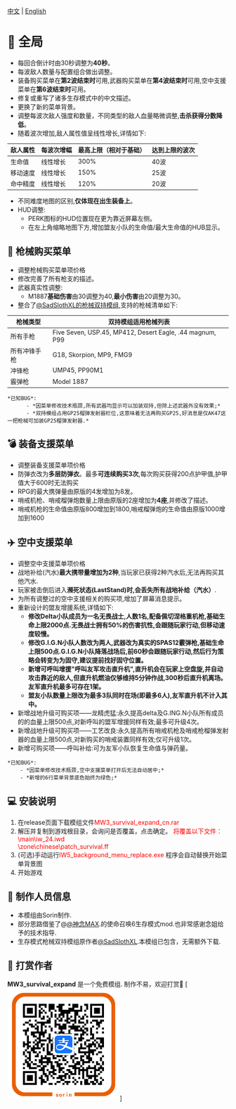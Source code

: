 [中文](README_CN.md) | [English](README.md)

# 📖 全局 

-   每回合倒计时由30秒调整为**40秒**。
-   每波敌人数量与配置组合做出调整。
-   装备购买菜单在**第2波结束时**可用,武器购买菜单在**第4波结束时**可用,空中支援菜单在**第6波结束时**可用。
-   修复或重写了诸多生存模式中的中文描述。
-   更换了新的菜单背景。
-   调整每波次敌人强度和数量，不同类型的敌人血量略微调整,**击杀获得分数降低**。
-   随着波次增加,敌人属性值呈线性增长,详情如下:

| 敌人属性   | 每波次增幅 | 最高上限（相对于基础） | 达到上限的波次 |
|------------|------------|------------------------|----------------|
| 生命值     | 线性增长   | 300%                  | 40波           |
| 移动速度   | 线性增长   | 150%                  | 25波           |
| 命中精度   | 线性增长   | 120%                  | 20波           |

- 不同难度地图的区别,**仅体现在出生装备上**。
-   HUD调整:
	- PERK图标的HUD位置现在更为靠近屏幕左侧。
	- 在左上角缩略地图下方,增加盟友小队的生命值/最大生命值的HUB显示。


## 🔫 枪械购买菜单

-   调整枪械购买菜单项价格
-   修改完善了所有枪支的描述。
-   武器真实性调整:
	- M1887**基础伤害**由30调整为40,**最小伤害**由20调整为30。
-   整合了[@SadSlothXL的枪械双持模组](https://github.com/SadSlothXL/IW5-mod_akimbo),支持的枪械清单如下:

| 枪械类型     | 双持模组适用枪械列表                                                                  |
|--------------|-----------------------------------------------------------------------------|
| 所有手枪     | Five Seven, USP.45, MP412, Desert Eagle, .44 magnum, P99                   |
| 所有冲锋手枪 | G18, Skorpion, MP9, FMG9                                                   |
| 冲锋枪       | UMP45, PP90M1                                                              |
| 霰弹枪       | Model 1887                                                                 |
```
*已知BUG*:
	  - *因菜单修改技术瓶颈,所有武器均显示可以加装双持,但除上述武器外没有效果;*
	  - *双持模组占用GP25榴弹发射器栏位,这意味着无法再购买GP25,好消息是仅AK47这一把枪械可加装GP25榴弹发射器.*
```

## 💣 装备支援菜单

-   调整装备支援菜单项价格
-   防弹衣改为**多层防弹衣**。最多**可连续购买3次**,每次购买获得200点护甲值,护甲值大于600时无法购买
- 	RPG的最大携弹量由原版的4发增加为8发。
-   哨戒机枪、哨戒榴弹炮数量上限由原版的2座增加为**4座**,并修改了描述。
-   哨戒机枪的生命值由原版800增加到1800,哨戒榴弹炮的生命值由原版1000增加到1600


## ✈️ 空中支援菜单

- 调整空中支援菜单项价格
- 战地补给(汽水)**最大携带量增加为2种**,当玩家已获得2种汽水后,无法再购买其他汽水.
- 玩家被击倒后进入**濒死状态(LastStand)时,会丢失所有战地补给（汽水）**.
- 为所有调整过的空中支援相关的购买项,增加了屏幕消息提示。
- 重新设计的盟友增援系统,详情如下:
	- **修改Delta小队成员为一名无畏战士,人数1名,配备佩切涅格重机枪,基础生命上限2000点.无畏战士拥有50%的伤害抗性,会跟随玩家行动,但移动速度较慢。**
	- **修改G.I.G.N小队人数改为两人,武器改为真实的SPAS12霰弹枪,基础生命上限500点.G.I.G.N小队降落战场后,前60秒会跟随玩家行动,然后行为策略会转变为为固守,建议提前找好固守位置。**
	- **新增可呼叫增援"呼叫友军攻击直升机",直升机会在玩家上空盘旋,并自动攻击靠近的敌人,但直升机燃油仅够维持5分钟作战,300秒后直升机离场。友军直升机最多可存在1架。**
	- **盟友小队数量上限改为最多3队同时在场(即最多6人),友军直升机不计入其中。**
-   新增战地升级可购买项——龙精虎猛:永久提高delta及G.ING.N小队所有成员的的血量上限500点,对新呼叫的盟军增援同样有效;最多可升级4次。
-   新增战地升级可购买项——工艺改良:永久提高所有哨戒机枪及哨戒枪榴弹发射器的血量上限500点,对新购买的哨戒装置同样有效;仅可升级1次。
-   新增可购买项——呼叫补给:可为友军小队恢复生命值与弹药量。
```
*已知BUG*:
	- *因菜单修改技术瓶颈,空中支援菜单打开后无法自动居中;*
	- *新增的6行菜单背景底色始终为绿色;*
```


## 💻 安装说明

1.  在release页面下载模组文件<span style="color:red">MW3_survival_expand_cn.rar</span>
2.  解压并复制到游戏根目录，会询问是否覆盖，点击确定。
    <span style="color:red">
        将覆盖以下文件：<br>
        \main\iw_24.iwd<br>
        \zone\chinese\patch_survival.ff
    </span>
3.  (可选)手动运行<span style="color:red">IW5_background_menu_replace.exe</span> 程序会自动替换开始菜单背景图
4.  开始游戏


## 📖 制作人员信息
-   本模组由Sorin制作.
-   部分思路借鉴了@[@神念MAX](https://space.bilibili.com/175979296).的使命召唤6生存模式mod.也非常感谢念姐给予的技术指导.
-   生存模式枪械双持模组原作者[@SadSlothXL](https://github.com/SadSlothXL/IW5-mod_akimbo).本模组已包含，无需额外下载.


## 💖 打赏作者

**MW3_survival_expand** 是一个免费模组. 制作不易，欢迎打赏🤩
[![支付宝](https://github.com/a841603239/MW3_Survival_Expand/blob/main/donate_Alipay.png)]


